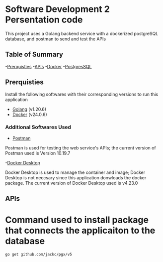 # Software Development 2 Persentation code
This project uses a Golang backend service with a dockerized postgreSQL database, and postman to send and test the APIs

## Table of Summary

-[Prerquisties](#prerquisties)
-[APIs](#apis)
-[Docker](#docker)
-[PostgresSQL](#postgresql)

## Prerquisties

Install the following softwares with their corresponding versions to run this application

- [Golang](https://go.dev/) (v1.20.6)
- [Docker](https://www.docker.com/) (v24.0.6)

### Additional Softwares Used

- [Postman](https://www.postman.com/)

Postman is used for testing the web service's APIs; the current version of Postman used is Version 10.19.7

-[Docker Desktop](https://www.docker.com/products/docker-desktop/)

Docker Desktop is used to manage the container and image; Docker Desktop is not neccsary since this application donwloads the docker package. The current version of Docker Desktop used is v4.23.0

## APIs


# Command used to install package that connects the applicaiton to the database
```bash
go get github.com/jackc/pgx/v5
```

